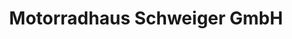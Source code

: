 ---
title: "Motorradhaus Schweiger GmbH"
url: /schwaig/motorradhaus-schweiger-gmbh/
shop: Motorrad
---